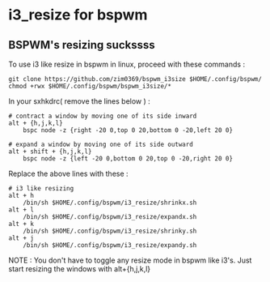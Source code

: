 # i3_resize for bspwm
## BSPWM's resizing suckssss
To use i3 like resize in bspwm in linux, proceed with these commands :

    git clone https://github.com/zim0369/bspwm_i3size $HOME/.config/bspwm/
    chmod +rwx $HOME/.config/bspwm/bspwm_i3size/*
In your sxhkdrc( remove the lines below ) :

    # contract a window by moving one of its side inward
    alt + {h,j,k,l}
    	bspc node -z {right -20 0,top 0 20,bottom 0 -20,left 20 0}
    
    # expand a window by moving one of its side outward
    alt + shift + {h,j,k,l}
    	bspc node -z {left -20 0,bottom 0 20,top 0 -20,right 20 0}
Replace the above lines with these :

    # i3 like resizing
    alt + h
        /bin/sh $HOME/.config/bspwm/i3_resize/shrinkx.sh
    alt + l
        /bin/sh $HOME/.config/bspwm/i3_resize/expandx.sh
    alt + k
        /bin/sh $HOME/.config/bspwm/i3_resize/shrinky.sh
    alt + j
        /bin/sh $HOME/.config/bspwm/i3_resize/expandy.sh

NOTE : You don't have to toggle any resize mode in bspwm like i3's. Just start resizing the windows with alt+{h,j,k,l}
